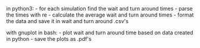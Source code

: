 in python3:
	- for each simulation find the wait and turn around times
	- parse the times with re
	- calculate the average wait and turn around times
	- format the data and save it in wait and turn around .csv's

with gnuplot in bash:
	- plot wait and turn around time based on data created in python
	- save the plots as .pdf's

